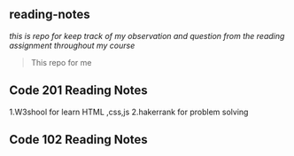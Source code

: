 ## reading-notes 

_*this is repo for keep track of my observation and question from the reading assignment throughout my course*_

>This repo for me


## Code 201 Reading Notes
1.W3shool for learn HTML ,css,js
2.hakerrank for problem solving


## Code 102 Reading Notes
